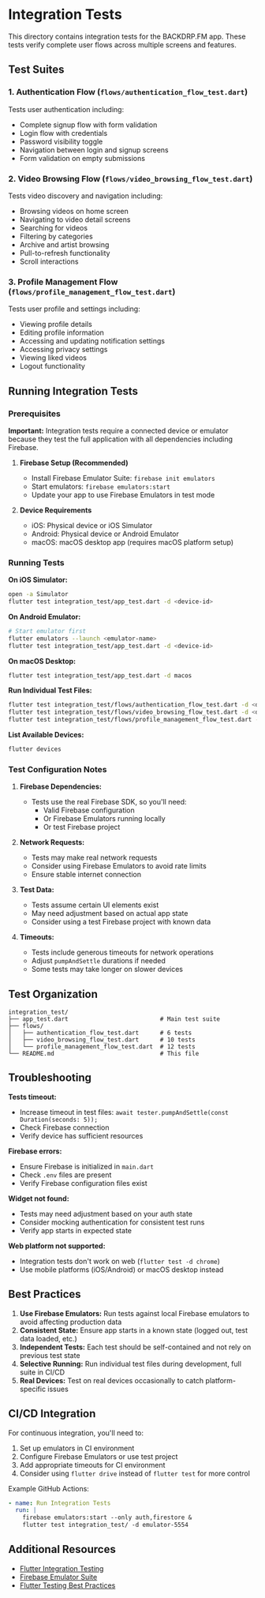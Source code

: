 # Integration Tests

This directory contains integration tests for the BACKDRP.FM app. These tests verify complete user flows across multiple screens and features.

## Test Suites

### 1. Authentication Flow (`flows/authentication_flow_test.dart`)
Tests user authentication including:
- Complete signup flow with form validation
- Login flow with credentials
- Password visibility toggle
- Navigation between login and signup screens
- Form validation on empty submissions

### 2. Video Browsing Flow (`flows/video_browsing_flow_test.dart`)
Tests video discovery and navigation including:
- Browsing videos on home screen
- Navigating to video detail screens
- Searching for videos
- Filtering by categories
- Archive and artist browsing
- Pull-to-refresh functionality
- Scroll interactions

### 3. Profile Management Flow (`flows/profile_management_flow_test.dart`)
Tests user profile and settings including:
- Viewing profile details
- Editing profile information
- Accessing and updating notification settings
- Accessing privacy settings
- Viewing liked videos
- Logout functionality

## Running Integration Tests

### Prerequisites

**Important:** Integration tests require a connected device or emulator because they test the full application with all dependencies including Firebase.

1. **Firebase Setup (Recommended)**
   - Install Firebase Emulator Suite: `firebase init emulators`
   - Start emulators: `firebase emulators:start`
   - Update your app to use Firebase Emulators in test mode

2. **Device Requirements**
   - iOS: Physical device or iOS Simulator
   - Android: Physical device or Android Emulator
   - macOS: macOS desktop app (requires macOS platform setup)

### Running Tests

**On iOS Simulator:**
```bash
open -a Simulator
flutter test integration_test/app_test.dart -d <device-id>
```

**On Android Emulator:**
```bash
# Start emulator first
flutter emulators --launch <emulator-name>
flutter test integration_test/app_test.dart -d <device-id>
```

**On macOS Desktop:**
```bash
flutter test integration_test/app_test.dart -d macos
```

**Run Individual Test Files:**
```bash
flutter test integration_test/flows/authentication_flow_test.dart -d <device-id>
flutter test integration_test/flows/video_browsing_flow_test.dart -d <device-id>
flutter test integration_test/flows/profile_management_flow_test.dart -d <device-id>
```

**List Available Devices:**
```bash
flutter devices
```

### Test Configuration Notes

1. **Firebase Dependencies:**
   - Tests use the real Firebase SDK, so you'll need:
     - Valid Firebase configuration
     - Or Firebase Emulators running locally
     - Or test Firebase project

2. **Network Requests:**
   - Tests may make real network requests
   - Consider using Firebase Emulators to avoid rate limits
   - Ensure stable internet connection

3. **Test Data:**
   - Tests assume certain UI elements exist
   - May need adjustment based on actual app state
   - Consider using a test Firebase project with known data

4. **Timeouts:**
   - Tests include generous timeouts for network operations
   - Adjust `pumpAndSettle` durations if needed
   - Some tests may take longer on slower devices

## Test Organization

```
integration_test/
├── app_test.dart                          # Main test suite
├── flows/
│   ├── authentication_flow_test.dart      # 6 tests
│   ├── video_browsing_flow_test.dart      # 10 tests
│   └── profile_management_flow_test.dart  # 12 tests
└── README.md                              # This file
```

## Troubleshooting

**Tests timeout:**
- Increase timeout in test files: `await tester.pumpAndSettle(const Duration(seconds: 5));`
- Check Firebase connection
- Verify device has sufficient resources

**Firebase errors:**
- Ensure Firebase is initialized in `main.dart`
- Check `.env` files are present
- Verify Firebase configuration files exist

**Widget not found:**
- Tests may need adjustment based on your auth state
- Consider mocking authentication for consistent test runs
- Verify app starts in expected state

**Web platform not supported:**
- Integration tests don't work on web (`flutter test -d chrome`)
- Use mobile platforms (iOS/Android) or macOS desktop instead

## Best Practices

1. **Use Firebase Emulators:** Run tests against local Firebase emulators to avoid affecting production data
2. **Consistent State:** Ensure app starts in a known state (logged out, test data loaded, etc.)
3. **Independent Tests:** Each test should be self-contained and not rely on previous test state
4. **Selective Running:** Run individual test files during development, full suite in CI/CD
5. **Real Devices:** Test on real devices occasionally to catch platform-specific issues

## CI/CD Integration

For continuous integration, you'll need to:
1. Set up emulators in CI environment
2. Configure Firebase Emulators or use test project
3. Add appropriate timeouts for CI environment
4. Consider using `flutter drive` instead of `flutter test` for more control

Example GitHub Actions:
```yaml
- name: Run Integration Tests
  run: |
    firebase emulators:start --only auth,firestore &
    flutter test integration_test/ -d emulator-5554
```

## Additional Resources

- [Flutter Integration Testing](https://docs.flutter.dev/testing/integration-tests)
- [Firebase Emulator Suite](https://firebase.google.com/docs/emulator-suite)
- [Flutter Testing Best Practices](https://docs.flutter.dev/testing/best-practices)
